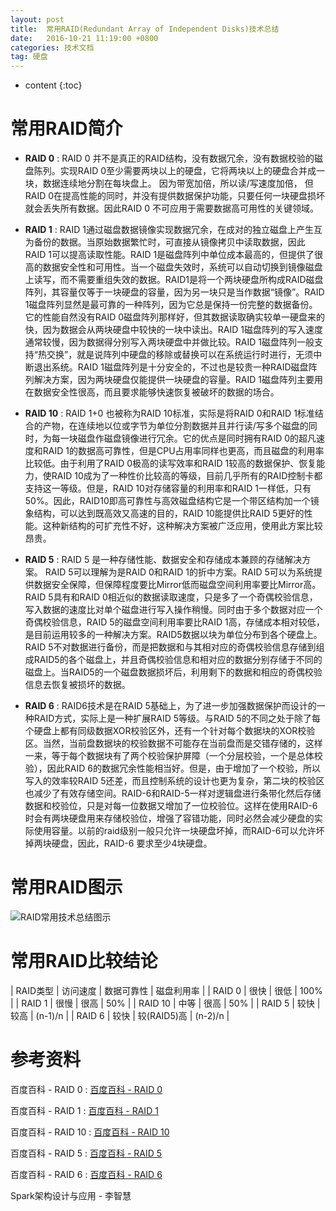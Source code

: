 ```yaml
---
layout: post
title:  常用RAID(Redundant Array of Independent Disks)技术总结
date:   2016-10-21 11:19:00 +0800
categories: 技术文档
tag: 硬盘
---
```


* content
{:toc}

常用RAID简介
====================================

+ <strong>RAID 0</strong> : RAID 0 并不是真正的RAID结构，没有数据冗余，没有数据校验的磁盘陈列。实现RAID 0至少需要两块以上的硬盘，它将两块以上的硬盘合并成一块，数据连续地分割在每块盘上。 因为带宽加倍，所以读/写速度加倍， 但RAID 0在提高性能的同时，并没有提供数据保护功能，只要任何一块硬盘损坏就会丢失所有数据。因此RAID 0 不可应用于需要数据高可用性的关键领域。

+ <strong>RAID 1</strong> : RAID 1通过磁盘数据镜像实现数据冗余，在成对的独立磁盘上产生互 为备份的数据。当原始数据繁忙时，可直接从镜像拷贝中读取数据，因此RAID 1可以提高读取性能。RAID 1是磁盘阵列中单位成本最高的，但提供了很高的数据安全性和可用性。当一个磁盘失效时，系统可以自动切换到镜像磁盘上读写，而不需要重组失效的数据。RAID1是将一个两块硬盘所构成RAID磁盘阵列，其容量仅等于一块硬盘的容量，因为另一块只是当作数据“镜像”。RAID 1磁盘阵列显然是最可靠的一种阵列，因为它总是保持一份完整的数据备份。它的性能自然没有RAID 0磁盘阵列那样好，但其数据读取确实较单一硬盘来的快，因为数据会从两块硬盘中较快的一块中读出。RAID 1磁盘阵列的写入速度通常较慢，因为数据得分别写入两块硬盘中并做比较。RAID 1磁盘阵列一般支持“热交换”，就是说阵列中硬盘的移除或替换可以在系统运行时进行，无须中断退出系统。RAID 1磁盘阵列是十分安全的，不过也是较贵一种RAID磁盘阵列解决方案，因为两块硬盘仅能提供一块硬盘的容量。RAID 1磁盘阵列主要用在数据安全性很高，而且要求能够快速恢复被破坏的数据的场合。

+ <strong>RAID 10</strong> : RAID 1+0 也被称为RAID 10标准，实际是将RAID 0和RAID 1标准结合的产物，在连续地以位或字节为单位分割数据并且并行读/写多个磁盘的同时，为每一块磁盘作磁盘镜像进行冗余。它的优点是同时拥有RAID 0的超凡速度和RAID 1的数据高可靠性，但是CPU占用率同样也更高，而且磁盘的利用率比较低。由于利用了RAID 0极高的读写效率和RAID 1较高的数据保护、恢复能力，使RAID 10成为了一种性价比较高的等级，目前几乎所有的RAID控制卡都支持这一等级。但是，RAID 10对存储容量的利用率和RAID 1一样低，只有50%。因此，RAID10即高可靠性与高效磁盘结构它是一个带区结构加一个镜象结构，可以达到既高效又高速的目的，RAID 10能提供比RAID 5更好的性能。这种新结构的可扩充性不好，这种解决方案被广泛应用，使用此方案比较昂贵。

+ <strong>RAID 5</strong> : RAID 5 是一种存储性能、数据安全和存储成本兼顾的存储解决方案。 RAID 5可以理解为是RAID 0和RAID 1的折中方案。RAID 5可以为系统提供数据安全保障，但保障程度要比Mirror低而磁盘空间利用率要比Mirror高。RAID 5具有和RAID 0相近似的数据读取速度，只是多了一个奇偶校验信息，写入数据的速度比对单个磁盘进行写入操作稍慢。同时由于多个数据对应一个奇偶校验信息，RAID 5的磁盘空间利用率要比RAID 1高，存储成本相对较低，是目前运用较多的一种解决方案。RAID5数据以块为单位分布到各个硬盘上。RAID 5不对数据进行备份，而是把数据和与其相对应的奇偶校验信息存储到组成RAID5的各个磁盘上，并且奇偶校验信息和相对应的数据分别存储于不同的磁盘上。当RAID5的一个磁盘数据损坏后，利用剩下的数据和相应的奇偶校验信息去恢复被损坏的数据。

+ <strong>RAID 6</strong> : RAID6技术是在RAID 5基础上，为了进一步加强数据保护而设计的一种RAID方式，实际上是一种扩展RAID 5等级。与RAID 5的不同之处于除了每个硬盘上都有同级数据XOR校验区外，还有一个针对每个数据块的XOR校验区。当然，当前盘数据块的校验数据不可能存在当前盘而是交错存储的，这样一来，等于每个数据块有了两个校验保护屏障（一个分层校验，一个是总体校验），因此RAID 6的数据冗余性能相当好。但是，由于增加了一个校验，所以写入的效率较RAID 5还差，而且控制系统的设计也更为复杂，第二块的校验区也减少了有效存储空间。RAID-6和RAID-5一样对逻辑盘进行条带化然后存储数据和校验位，只是对每一位数据又增加了一位校验位。这样在使用RAID-6时会有两块硬盘用来存储校验位，增强了容错功能，同时必然会减少硬盘的实际使用容量。以前的raid级别一般只允许一块硬盘坏掉，而RAID-6可以允许坏掉两块硬盘，因此，RAID-6 要求至少4块硬盘。


常用RAID图示
====================================

![RAID常用技术总结图示](/images/blog/blobs/common-raid-methods/raid-examples.png)


常用RAID比较结论
====================================

 | RAID类型 | 访问速度 | 数据可靠性  | 磁盘利用率 |
 | RAID 0   | 很快     | 很低        | 100%       |
 | RAID 1   | 很慢     | 很高        | 50%        |
 | RAID 10  | 中等     | 很高        | 50%        |
 | RAID 5   | 较快     | 较高        | (n-1)/n    |
 | RAID 6   | 较快     | 较(RAID5)高 | (n-2)/n    |


参考资料
====================================

百度百科 - RAID 0 : [百度百科 - RAID 0](http://baike.baidu.com/link?url=s9cMeC2L1wlV6O7XqD2R59prk1GB_BG8tTfFlTTt4WNPH4-hvNRpe03ta6i4-JDollxxEFL3B91Wxm33VFtu6wzBN24yHrfbbTPafsv4U0i)

百度百科 - RAID 1 : [百度百科 - RAID 1](http://baike.baidu.com/link?url=wrTsDixVdsUcoZ-_c8pR7ZXjzRxWfAuFHCbyBR3BVpb3IgYHf0n4uZyBHGJlaUv635A1pThOJ4IjShjzELENs2pgXC0uOHz-dNhd6OIqP0S)

百度百科 - RAID 10 : [百度百科 - RAID 10](http://baike.baidu.com/link?url=31lRHmYyJBer_oH-nnRGtQDlV1Ck35FwtjGBjPz7frykMsdSHKGEX0HKI3fN45Xaou3xiOVdYw1VDJbqnhtL76mvATHJDrvZF5GE9IQAkGu)

百度百科 - RAID 5 : [百度百科 - RAID 5](http://baike.baidu.com/link?url=sb0o7NeS5HIOBtpkoheclDMWEm49lqtqV4PRUHVfTifne-M7XLSAoaB019tV3cmMV8P6KZ049p4L3YLVYnhKst67pEiSMfMecWYn1foexAS)

百度百科 - RAID 6 : [百度百科 - RAID 6](http://baike.baidu.com/link?url=TmLVb1k4neyOr9We1AVjvrY2qGnw-d2lqklEVi2IYbI72ZFiPGDfVF8VrmrQFcR6Giah1y1DVTshBd6j6mCAcKSibC3C8_Aa4VKPfWGMGjG)

Spark架构设计与应用 - 李智慧
